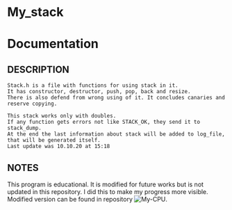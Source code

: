 # My_stack
**Documentation**
=================

**DESCRIPTION**
---------------
    Stack.h is a file with functions for using stack in it.
    It has constructor, destructor, push, pop, back and resize.
    There is also defend from wrong using of it. It concludes canaries and reserve copying.

    This stack works only with doubles.
    If any function gets errors not like STACK_OK, they send it to stack_dump.
    At the end the last information about stack will be added to log_file, that will be generated itself.
    Last update was 10.10.20 at 15:18
    
**NOTES**
---------
This program is educational. It is modified for future works but is not updated in this repository. I did this to make my progress more visible.
Modified version can be found in repository ![My-CPU](https://github.com/s-a-v-a-n-n-a/My-CPU).
